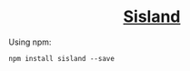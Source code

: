 <h1 align="center">
  <a href="https://xuyuan875.gitee.io/sisland-docs" target="_blank">Sisland</a>
</h1>

Using npm:
```
npm install sisland --save
```